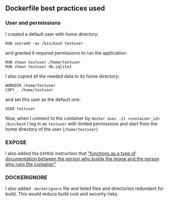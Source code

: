 ## Dockerfile best practices used

### User and permissions

I created a default user with home directory:

```
RUN useradd -ms /bin/bash testuser
```

and granted it required permissions to run the application:

```
RUN chown testuser /home/testuser
RUN chown testuser db.sqlite3
```

I also copied all the needed data to its home directory:

```
WORKDIR /home/testuser
COPY . /home/testuser
```

and set this user as the default one:

```
USER testuser
```

Now, when I connect to the container by `docker exec -it <container_id> /bin/bash` I log in as `testuser` with limited
permissions and start from the home directory of the user (`/home/testuser`)

### EXPOSE

I also added the `EXPOSE` instruction that ["functions as a type of documentation between the person who builds the image
and the person who runs the container"](https://docs.docker.com/engine/reference/builder/#expose)


### DOCKERIGNORE

I also added `.dockerignore` file and listed files and directories redundant for build. This would reduce build cost and security risks.